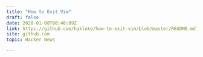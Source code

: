 ```yaml
---
title: "How to Exit Vim"
draft: false
date: 2020-01-08T06:46:09Z
link: https://github.com/hakluke/how-to-exit-vim/blob/master/README.md?utm_medium=RSS&utm_source=hune
site: github.com
topic: Hacker News  

---
```


